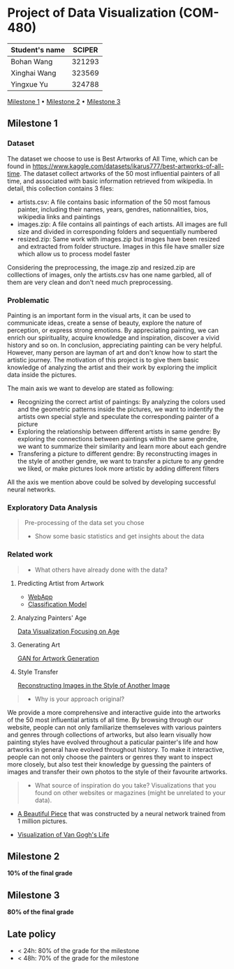 # Project of Data Visualization (COM-480)

| Student's name | SCIPER |
| -------------- | ------ |
| Bohan Wang | 321293 |
| Xinghai Wang| 323569 |
| Yingxue Yu| 324788 | 

[Milestone 1](#milestone-1) • [Milestone 2](#milestone-2) • [Milestone 3](#milestone-3)

## Milestone 1 

### Dataset

The dataset we choose to use is Best Artworks of All Time, which can be found in https://www.kaggle.com/datasets/ikarus777/best-artworks-of-all-time. The dataset collect artworks of the 50 most influential painters of all time, and associated with basic information retrieved from wikipedia. In detail, this collection contains 3 files:
* artists.csv: A file contains basic information of the 50 most famous painter, including their names, years, gendres, nationnalities, bios, wikipedia links and paintings
* images.zip: A file contains all paintings of each artists. All images are full size and divided in corresponding folders and sequentially numbered
* resized.zip: Same work with images.zip but images have been resized and extracted from folder structure. Images in this file have smaller size which allow us to process model faster

Considering the preprocessing, the image.zip and resized.zip are colllections of images, only the artists.csv has one name garbled, all of them are very clean and don't need much preprocessing. 


### Problematic

Painting is an important form in the visual arts, it can be used to communicate ideas, create a sense of beauty, explore the nature of perception, or express strong emotions. By appreciating painting, we can enrich our spirituality, acquire knowledge and inspiration, discover a vivid history and so on. In conclusion, appreciating painting can be very helpful. However, many person are layman of art and don't know how to start the artistic journey. The motivation of this project is to give them basic knowledge of analyzing the artist and their work by exploring the implicit data inside the pictures.

The main axis we want to develop are stated as following:
* Recognizing the correct artist of paintings: By analyzing the colors used and the geometric patterns inside the pictures, we want to indentify the artists own special style and speculate the corresponding painter of a picture
* Exploring the relationship between different artists in same gendre: By exploring the connections between paintings within the same gendre, we want to summarize their similarity and learn more about each gendre 
* Transfering a picture to different gendre: By reconstructing images in the style of another gendre, we want to transfer a picture to any gendre we liked, or make pictures look more artistic by adding different filters

All the axis we mention above could be solved by developing successful neural networks. 

### Exploratory Data Analysis

> Pre-processing of the data set you chose
> - Show some basic statistics and get insights about the data

### Related work


> - What others have already done with the data?

1. Predicting Artist from Artwork
    * [WebApp](https://github.com/SupratimH/deepartist-web-application)
    * [Classification Model](https://github.com/raunit-x/Best-Artworks-of-All-Time)
2. Analyzing Painters' Age

    [Data Visualization Focusing on Age](https://www.kaggle.com/code/nidaguler/data-visualization-best-artworks-of-all-time)

3. Generating Art

    [GAN for Artwork Generation](https://www.kaggle.com/code/isaklarsson/gan-art-generator)

4. Style Transfer

    [Reconstructing Images in the Style of Another Image](https://www.kaggle.com/code/basu369victor/style-transfer-deep-learning-algorithm)

> - Why is your approach original?

   We provide a more comprehensive and interactive guide into the artworks of the 50 most influential artists of all time. By browsing through our website, people can not only familiarize themseleves with various painters and genres through collections of artworks, but also learn visually how painting styles have evolved throughout a paticular painter's life and how artworks in general have evolved throughout history. To make it interactive, people can not only choose the painters or genres they want to inspect more closely, but also test their knowledge by guessing the painters of images and transfer their own photos to the style of their favourite artworks. 

> - What source of inspiration do you take? Visualizations that you found on other websites or magazines (might be unrelated to your data).

   * [A Beautiful Piece](https://www.kirellbenzi.com/art/these-are-not-flowers) that was constructed by a neural network trained from 1 million pictures.

   * [Visualization of Van Gogh's Life](https://www.artistsnetwork.com/art-history/van-gogh-life-in-pieces/?epi)

## Milestone 2 

**10% of the final grade**


## Milestone 3 

**80% of the final grade**


## Late policy

- < 24h: 80% of the grade for the milestone
- < 48h: 70% of the grade for the milestone
